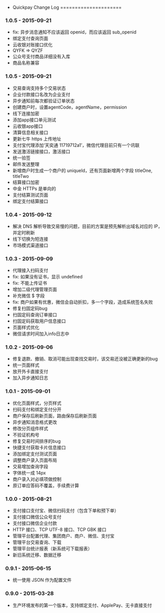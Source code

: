* Quickpay Change Log
=====================

### 1.0.5 - 2015-09-21

* fix: 异步消息通知不应该返回 openid，而应该返回 sub_openid
* 绑定支付查询页面
* 云收银对账接口优化
* QYFK => QYZF
* 公众号支付商品详细没有入库
* 商品名称兼容


### 1.0.5 - 2015-09-21

* 交易查询支持多个交易状态
* 企业付款接口名改为企业支付
* 异步通知前每次都验证订单状态
* 创建商户时，设置agentCode，agentName，permission
* 线下连接加密
* 添加app接口单元测试
* 云收银app接口
* 清算信息相关接口
* 更新七牛 https 上传地址
* 支付宝代理添加‘天奕通 11719712a1’，微信代理目前只有一个讯联
* 发送激活链接接口，激活接口
* 统一验签
* 邮件发送整理
* 新增商户时生成一个商户的 uniqueId，还有页面新增两个字段 titleOne, titleTwo
* 结算接口加密
* 中金 HTTPs 是单向的
* 支付结算测试页面
* 绑定支付结算接口


### 1.0.4 - 2015-09-12

* 解决 DNS 解析导致交易慢的问题，目前的方案是预先解析出域名对应的 IP，并定时刷新
* 线下切换为短连接
* 市场模式渠道接口


### 1.0.3 - 2015-09-09

* 代理接入扫码支付
* fix: 如果没有证书，显示 undefined
* fix: 不能上传证书
* 增加二级代理管理页面
* 补充微信 $ 字段
* fix: 商户如果有优惠，微信会自动折扣，多一个字段，造成系统签名失败
* 修复扫固定码bug
* 扫固定码查询订单接口
* 扫固定码获取用户信息接口
* 页面样式优化
* 微信请求时间加入info日志中


### 1.0.2 - 2015-09-06

* 修复退款、撤销、取消可能出现查找交易时，该交易还没被正确更新的bug
* 统一页面样式
* 放开外卡直接支付
* 加入异步通知日志


### 1.0.1 - 2015-09-01

* 优化页面样式，分页样式
* 扫码支付和绑定支付分开
* 商户保存后刷新页面，路由保存后刷新页面
* 异步通知消息格式更改
* 修改分页组件样式
* 不验证机构号
* 修复交易时间排序的bug
* 快捷支付获取卡片信息接口
* 添加绑定支付测试页面
* 调整商户录入页面布局
* 交易增加查询字段
* 字体统一成 14px
* 商户录入对必填项做控制
* 原订单应答码不覆盖，手续费计算


### 1.0.0 - 2015-08-21

* 支付接口支付宝、微信扫码支付（包含下单和预下单）
* 支付接口微信公众号支付
* 支付接口微信企业付款
* HTTP 接口、TCP UTF-8 接口、TCP GBK 接口
* 管理平台配置代理、集团商户、商户、微信、支付宝
* 管理平台交易查询、下载
* 管理平台统计报表（新系统可下载报表）
* 新旧系统迁移、数据迁移


### 0.9.1 - 2015-06-15

* 统一使用 JSON 作为配置文件


### 0.9.0 - 2015-03-28

* 生产环境发布的第一个版本，支持绑定支付、ApplePay、无卡直接支付
